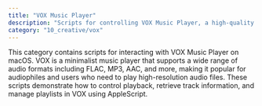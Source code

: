 ```yaml
---
title: "VOX Music Player"
description: "Scripts for controlling VOX Music Player, a high-quality audio player that supports FLAC, MP3, AAC, and many other formats."
category: "10_creative/vox"
---
```


This category contains scripts for interacting with VOX Music Player on macOS. VOX is a minimalist music player that supports a wide range of audio formats including FLAC, MP3, AAC, and more, making it popular for audiophiles and users who need to play high-resolution audio files. These scripts demonstrate how to control playback, retrieve track information, and manage playlists in VOX using AppleScript.